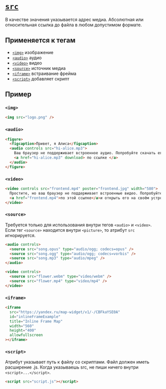 # [`src`](../index.md)

В качестве значения указывается адрес медиа. Абсолютная или относительная ссылка до файла в любом допустимом формате.

## Применяется к тегам

- [`<img>`](../Tags/img.md) изображение
- [`<audio>`](../Tags/audio.md) аудио
- [`<video>`](../Tags/video.md) видео
- [`<source>`](../Tags/source.md) источник медиа
- [`<iframe>`](../Tags/iframe.md) встраивание фрейма
- [`<script>`](../Tags/script.md) добавляет скрипт

## Пример

### `<img>`

```html
<img src="logo.png" />
```

### `<audio>`

```html
<figure>
  <figcaption>Привет, я Алиса</figcaption>
  <audio controls src="hi-alice.mp3">
    Ваш браузер не поддерживает встроенное аудио. Попробуйте скачать его
    <a href="hi-alice.mp3" download> по ссылке </a>
  </audio>
</figure>
```

### `<video>`

```html
<video controls src="frontend.mp4" poster="frontend.jpg" width="580">
  Простите, но ваш браузер не поддерживает встроенные видео. Попробуйте скачать видео
  <a href="frontend.mp4">по этой ссылке</a>и открыть его на своём устройстве.
</video>
```

### `<source>`

Требуется только для использования внутри тегов `<audio>` и `<video>`. Если тег `<source>` находится внутри `<picture>`, то атрибут `src` игнорируется.

```html
<audio controls>
  <source src="song.opus" type="audio/ogg; codecs=opus" />
  <source src="song.ogg" type="audio/ogg; codecs=vorbis" />
  <source src="song.mp3" type="audio/mpeg" />
</audio>

<video controls>
  <source src="flower.webm" type="video/webm" />
  <source src="flower.mp4" type="video/mp4" />
</video>
```

### `<iframe>`

```html
<iframe
  src="https://yandex.ru/map-widget/v1/-/CBFkaYSE0A"
  id="inlineFrameExample"
  title="Inline Frame Map"
  width="560"
  height="400"
  allowfullscreen
></iframe>
```

### `<script>`

Атрибут указывает путь к файлу со скриптами. Файл должен иметь расширение .js. Когда указываешь src, не пиши ничего внутри `<script>...</script>`.

```html
<script src="script.js"></script>
```
